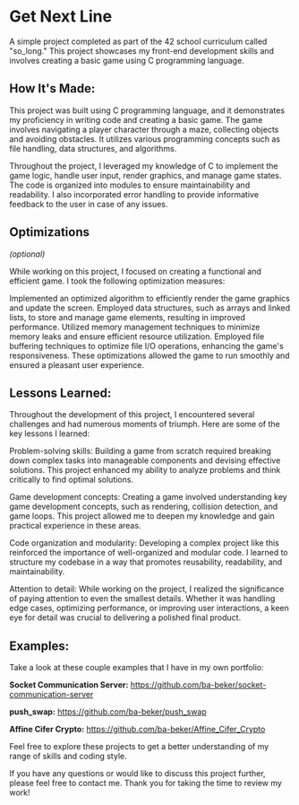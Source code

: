 # Get Next Line
A simple project completed as part of the 42 school curriculum called "so_long." This project showcases my front-end development skills and involves creating a basic game using C programming language.

<!-- ![alt tag](http://placecorgi.com/1200/650) -->

## How It's Made:

This project was built using C programming language, and it demonstrates my proficiency in writing code and creating a basic game. The game involves navigating a player character through a maze, collecting objects and avoiding obstacles. It utilizes various programming concepts such as file handling, data structures, and algorithms.

Throughout the project, I leveraged my knowledge of C to implement the game logic, handle user input, render graphics, and manage game states. The code is organized into modules to ensure maintainability and readability. I also incorporated error handling to provide informative feedback to the user in case of any issues.

## Optimizations
*(optional)*

While working on this project, I focused on creating a functional and efficient game. I took the following optimization measures:

Implemented an optimized algorithm to efficiently render the game graphics and update the screen.
Employed data structures, such as arrays and linked lists, to store and manage game elements, resulting in improved performance.
Utilized memory management techniques to minimize memory leaks and ensure efficient resource utilization.
Employed file buffering techniques to optimize file I/O operations, enhancing the game's responsiveness.
These optimizations allowed the game to run smoothly and ensured a pleasant user experience.

## Lessons Learned:

Throughout the development of this project, I encountered several challenges and had numerous moments of triumph. Here are some of the key lessons I learned:

Problem-solving skills: Building a game from scratch required breaking down complex tasks into manageable components and devising effective solutions. This project enhanced my ability to analyze problems and think critically to find optimal solutions.

Game development concepts: Creating a game involved understanding key game development concepts, such as rendering, collision detection, and game loops. This project allowed me to deepen my knowledge and gain practical experience in these areas.

Code organization and modularity: Developing a complex project like this reinforced the importance of well-organized and modular code. I learned to structure my codebase in a way that promotes reusability, readability, and maintainability.

Attention to detail: While working on the project, I realized the significance of paying attention to even the smallest details. Whether it was handling edge cases, optimizing performance, or improving user interactions, a keen eye for detail was crucial to delivering a polished final product.

## Examples:
Take a look at these couple examples that I have in my own portfolio:

**Socket Communication Server:** https://github.com/ba-beker/socket-communication-server

**push_swap:** https://github.com/ba-beker/push_swap

**Affine Cifer Crypto:** https://github.com/ba-beker/Affine_Cifer_Crypto

Feel free to explore these projects to get a better understanding of my range of skills and coding style.

If you have any questions or would like to discuss this project further, please feel free to contact me. Thank you for taking the time to review my work!


